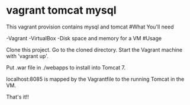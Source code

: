 # vagrant tomcat mysql
This vagrant provision contains mysql and tomcat
#What You'll need

-Vagrant
-VirtualBox
-Disk space and memory for a VM
#Usage

Clone this project.
Go to the cloned directory.
Start the Vagrant machine with 'vagrant up'.

Put .war file in ./webapps to install into Tomcat 7.

localhost:8085 is mapped by the Vagrantfile to the running Tomcat in the VM.

That's it!!
